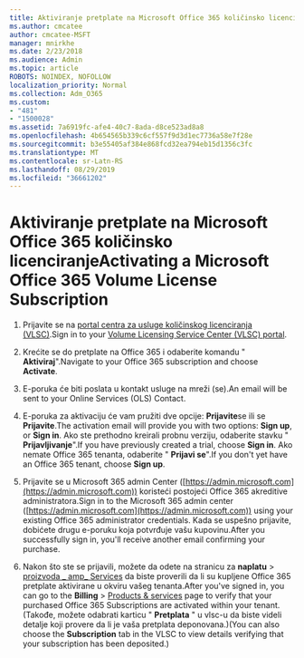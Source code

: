 ```yaml
---
title: Aktiviranje pretplate na Microsoft Office 365 količinsko licenciranje
ms.author: cmcatee
author: cmcatee-MSFT
manager: mnirkhe
ms.date: 2/23/2018
ms.audience: Admin
ms.topic: article
ROBOTS: NOINDEX, NOFOLLOW
localization_priority: Normal
ms.collection: Adm_O365
ms.custom:
- "481"
- "1500028"
ms.assetid: 7a6919fc-afe4-40c7-8ada-d8ce523ad8a8
ms.openlocfilehash: 4b654565b339c6cf557f9d3d1ec7736a58e7f28e
ms.sourcegitcommit: b3e55405af384e868fcd32ea794eb15d1356c3fc
ms.translationtype: MT
ms.contentlocale: sr-Latn-RS
ms.lasthandoff: 08/29/2019
ms.locfileid: "36661202"
---
```

# <a name="activating-a-microsoft-office-365-volume-license-subscription"></a><span data-ttu-id="a9198-102">Aktiviranje pretplate na Microsoft Office 365 količinsko licenciranje</span><span class="sxs-lookup"><span data-stu-id="a9198-102">Activating a Microsoft Office 365 Volume License Subscription</span></span>

1. <span data-ttu-id="a9198-103">Prijavite se na [portal centra za usluge količinskog licenciranja (VLSC)](http://go.microsoft.com/fwlink/p/?LinkId=329762).</span><span class="sxs-lookup"><span data-stu-id="a9198-103">Sign in to your [Volume Licensing Service Center (VLSC) portal](http://go.microsoft.com/fwlink/p/?LinkId=329762).</span></span>

2. <span data-ttu-id="a9198-104">Krećite se do pretplate na Office 365 i odaberite komandu " **Aktiviraj**".</span><span class="sxs-lookup"><span data-stu-id="a9198-104">Navigate to your Office 365 subscription and choose **Activate**.</span></span>

3. <span data-ttu-id="a9198-105">E-poruka će biti poslata u kontakt usluge na mreži (se).</span><span class="sxs-lookup"><span data-stu-id="a9198-105">An email will be sent to your Online Services (OLS) Contact.</span></span>

4. <span data-ttu-id="a9198-106">E-poruka za aktivaciju će vam pružiti dve opcije: **Prijavite**se ili se **Prijavite**.</span><span class="sxs-lookup"><span data-stu-id="a9198-106">The activation email will provide you with two options: **Sign up**, or **Sign in**.</span></span> <span data-ttu-id="a9198-107">Ako ste prethodno kreirali probnu verziju, odaberite stavku " **Prijavljivanje**".</span><span class="sxs-lookup"><span data-stu-id="a9198-107">If you have previously created a trial, choose **Sign in**.</span></span> <span data-ttu-id="a9198-108">Ako nemate Office 365 tenanta, odaberite " **Prijavi se**".</span><span class="sxs-lookup"><span data-stu-id="a9198-108">If you don't yet have an Office 365 tenant, choose **Sign up**.</span></span>

5. <span data-ttu-id="a9198-109">Prijavite se u Microsoft 365 admin Center ([https://admin.microsoft.com](https://admin.microsoft.com)) koristeći postojeći Office 365 akreditive administratora.</span><span class="sxs-lookup"><span data-stu-id="a9198-109">Sign in to the Microsoft 365 admin center ([https://admin.microsoft.com](https://admin.microsoft.com)) using your existing Office 365 administrator credentials.</span></span> <span data-ttu-id="a9198-110">Kada se uspešno prijavite, dobićete drugu e-poruku koja potvrđuje vašu kupovinu.</span><span class="sxs-lookup"><span data-stu-id="a9198-110">After you successfully sign in, you'll receive another email confirming your purchase.</span></span>

6. <span data-ttu-id="a9198-111">Nakon što ste se prijavili, možete da odete na stranicu za **naplatu** \> [proizvoda _ amp_ Services](https://go.microsoft.com/fwlink/p/?linkid=842054) da biste proverili da li su kupljene Office 365 pretplate aktivirane u okviru vašeg tenanta.</span><span class="sxs-lookup"><span data-stu-id="a9198-111">After you've signed in, you can go to the **Billing** \> [Products & services](https://go.microsoft.com/fwlink/p/?linkid=842054) page to verify that your purchased Office 365 Subscriptions are activated within your tenant.</span></span> <span data-ttu-id="a9198-112">(Takođe, možete odabrati karticu " **Pretplata** " u vlsc-u da biste videli detalje koji provere da li je vaša pretplata deponovana.)</span><span class="sxs-lookup"><span data-stu-id="a9198-112">(You can also choose the **Subscription** tab in the VLSC to view details verifying that your subscription has been deposited.)</span></span>